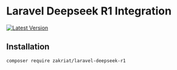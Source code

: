 # Laravel Deepseek R1 Integration

[![Latest Version](https://img.shields.io/packagist/v/zakriat/laravel-deepseek-r1.svg?style=flat-square)](https://packagist.org/packages/zakriat/laravel-deepseek-r1)

## Installation

```bash
composer require zakriat/laravel-deepseek-r1